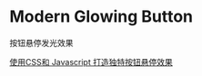 # Modern Glowing Button

按钮悬停发光效果

[使用CSS和 Javascript 打造独特按钮悬停效果](https://www.bilibili.com/video/BV1Lom1YEELB)
